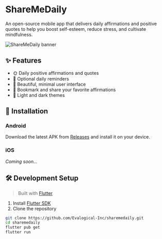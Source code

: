 # ShareMeDaily

An open-source mobile app that delivers daily affirmations and positive quotes to help you boost self-esteem, reduce stress, and cultivate mindfulness.

![ShareMeDaily banner](https://lh3.googleusercontent.com/2AE86QGvpZNOxv_x5IwXIjeMO1w9spzUdOg3Cza-JRWbDRl7d1GWyeqASL8Aw3MBpuM)

## ✨ Features

- 🌞 Daily positive affirmations and quotes
- 🔔 Optional daily reminders
- 🎨 Beautiful, minimal user interface
- 📝 Bookmark and share your favorite affirmations
- 🌙 Light and dark themes

## 🚀 Installation

### Android

Download the latest APK from [Releases](https://github.com/Evalogical-Inc/sharemedaily/releases) and install it on your device.

### iOS

_Coming soon..._

## 🛠️ Development Setup

> Built with [Flutter](https://flutter.dev)

1. Install [Flutter SDK](https://docs.flutter.dev/get-started/install)
2. Clone the repository

```bash
git clone https://github.com/Evalogical-Inc/sharemedaily.git
cd sharemedaily
flutter pub get
flutter run
